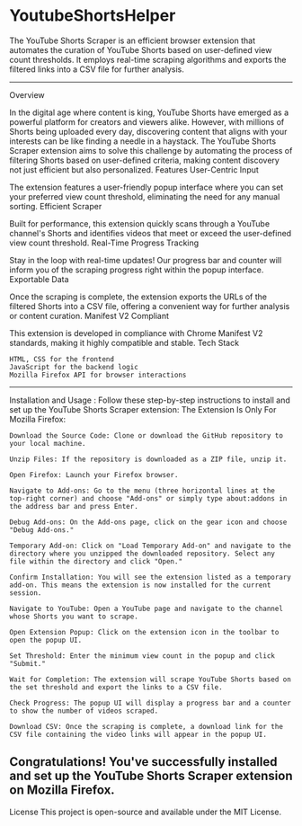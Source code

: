 # YoutubeShortsHelper
The YouTube Shorts Scraper is an efficient browser extension that automates the curation of YouTube Shorts based on user-defined view count thresholds. It employs real-time scraping algorithms and exports the filtered links into a CSV file for further analysis.

-------------------------------------------------------------------------------------------------------------------
Overview

In the digital age where content is king, YouTube Shorts have emerged as a powerful platform for creators and viewers alike. However, with millions of Shorts being uploaded every day, discovering content that aligns with your interests can be like finding a needle in a haystack. The YouTube Shorts Scraper extension aims to solve this challenge by automating the process of filtering Shorts based on user-defined criteria, making content discovery not just efficient but also personalized.
Features
User-Centric Input

The extension features a user-friendly popup interface where you can set your preferred view count threshold, eliminating the need for any manual sorting.
Efficient Scraper

Built for performance, this extension quickly scans through a YouTube channel's Shorts and identifies videos that meet or exceed the user-defined view count threshold.
Real-Time Progress Tracking

Stay in the loop with real-time updates! Our progress bar and counter will inform you of the scraping progress right within the popup interface.
Exportable Data

Once the scraping is complete, the extension exports the URLs of the filtered Shorts into a CSV file, offering a convenient way for further analysis or content curation.
Manifest V2 Compliant

This extension is developed in compliance with Chrome Manifest V2 standards, making it highly compatible and stable.
Tech Stack

    HTML, CSS for the frontend
    JavaScript for the backend logic
    Mozilla Firefox API for browser interactions
-------------------------------------------------------------------------------------------------------------------

Installation and Usage :
Follow these step-by-step instructions to install and set up the YouTube Shorts Scraper extension:
The Extension Is Only For Mozilla Firefox:

    Download the Source Code: Clone or download the GitHub repository to your local machine.

    Unzip Files: If the repository is downloaded as a ZIP file, unzip it.

    Open Firefox: Launch your Firefox browser.

    Navigate to Add-ons: Go to the menu (three horizontal lines at the top-right corner) and choose "Add-ons" or simply type about:addons in the address bar and press Enter.

    Debug Add-ons: On the Add-ons page, click on the gear icon and choose "Debug Add-ons."

    Temporary Add-on: Click on "Load Temporary Add-on" and navigate to the directory where you unzipped the downloaded repository. Select any file within the directory and click "Open."

    Confirm Installation: You will see the extension listed as a temporary add-on. This means the extension is now installed for the current session.

    Navigate to YouTube: Open a YouTube page and navigate to the channel whose Shorts you want to scrape.

    Open Extension Popup: Click on the extension icon in the toolbar to open the popup UI.

    Set Threshold: Enter the minimum view count in the popup and click "Submit."

    Wait for Completion: The extension will scrape YouTube Shorts based on the set threshold and export the links to a CSV file.

    Check Progress: The popup UI will display a progress bar and a counter to show the number of videos scraped.

    Download CSV: Once the scraping is complete, a download link for the CSV file containing the video links will appear in the popup UI.

Congratulations! You've successfully installed and set up the YouTube Shorts Scraper extension on Mozilla Firefox.
-------------------------------------------------------------------------------------------------------------------

License
This project is open-source and available under the MIT License.
